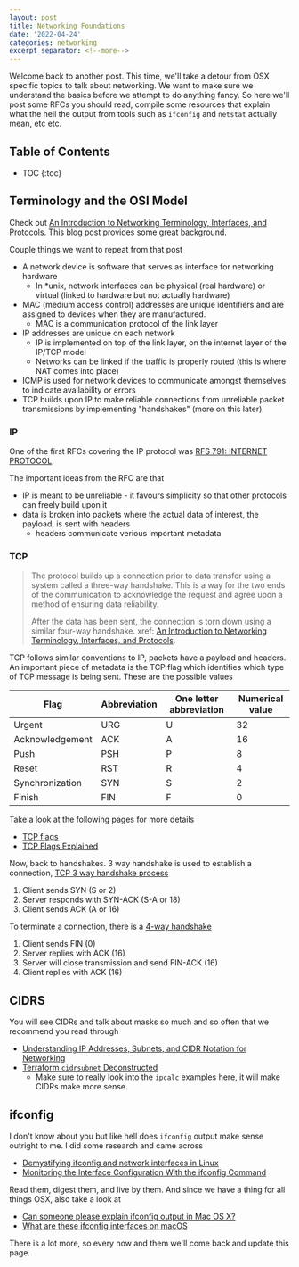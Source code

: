 ```yaml
---
layout: post
title: Networking Foundations
date: '2022-04-24'
categories: networking
excerpt_separator: <!--more-->
---
```


Welcome back to another post.
This time, we'll take a detour from OSX specific topics to talk about networking.
We want to make sure we understand the basics before we attempt to do anything fancy.
So here we'll post some RFCs you should read, compile some resources that explain what the hell the output from
tools such as `ifconfig` and `netstat` actually mean, etc etc.

<!--more-->


## Table of Contents
* TOC
{:toc}


## Terminology and the OSI Model

Check out
[An Introduction to Networking Terminology, Interfaces, and Protocols](https://www.digitalocean.com/community/tutorials/an-introduction-to-networking-terminology-interfaces-and-protocols).
This blog post provides some great background.

Couple things we want to repeat from that post
- A network device is software that serves as interface for networking hardware
  - In \*unix, network interfaces can be physical (real hardware) or virtual (linked to hardware but not actually hardware)
- MAC (medium access control) addresses are unique identifiers and are assigned to devices when they are manufactured.
  - MAC is a communication protocol of the link layer
- IP addresses are unique on each network
  - IP is implemented on top of the link layer, on the internet layer of the IP/TCP model
  - Networks can be linked if the traffic is properly routed (this is where NAT comes into place)
- ICMP is used for network devices to communicate amongst themselves to indicate availability or errors
- TCP builds upon IP to make reliable connections from unreliable packet transmissions by implementing "handshakes" (more on this later)

### IP

One of the first RFCs covering the IP protocol was
[RFS 791: INTERNET PROTOCOL](https://datatracker.ietf.org/doc/html/rfc791).

The important ideas from the RFC are that
- IP is meant to be unreliable - it favours simplicity so that other protocols can freely build upon it
- data is broken into packets where the actual data of interest, the payload, is sent with headers
  - headers communicate verious important metadata

### TCP

> The protocol builds up a connection prior to data transfer using a system called a three-way handshake.
> This is a way for the two ends of the communication to acknowledge the request and agree upon a method of ensuring data reliability.
>
> After the data has been sent, the connection is torn down using a similar four-way handshake.
xref:
[An Introduction to Networking Terminology, Interfaces, and Protocols](https://www.digitalocean.com/community/tutorials/an-introduction-to-networking-terminology-interfaces-and-protocols).

TCP follows similar conventions to IP, packets have a payload and headers.
An important piece of metadata is the TCP flag which identifies which type of TCP message is being sent.
These are the possible values

| Flag | Abbreviation | One letter abbreviation | Numerical value |
| ---- | ------------ | ----------------------- | --------------- |
| Urgent          | URG | U | 32 |
| Acknowledgement | ACK | A | 16 |
| Push            | PSH | P | 8  |
| Reset           | RST | R | 4  |
| Synchronization | SYN | S | 2  |
| Finish          | FIN | F | 0  |

Take a look at the following pages for more details
- [TCP flags](https://www.geeksforgeeks.org/tcp-flags/)
- [TCP Flags Explained](https://syedali.net/2014/12/29/tcp-flags-explained/)

Now, back to handshakes.
3 way handshake is used to establish a connection, [TCP 3 way handshake process](https://www.geeksforgeeks.org/tcp-3-way-handshake-process/)
1. Client sends SYN (S or 2)
2. Server responds with SYN-ACK (S-A or 18)
3. Client sends ACK (A or 16)

To terminate a connection, there is a [4-way handshake](https://wiki.wireshark.org/TCP-4-times-close.md)
1. Client sends FIN (0)
2. Server replies with ACK (16)
3. Server will close transmission and send FIN-ACK (16)
4. Client replies with ACK (16)


## CIDRS

You will see CIDRs and talk about masks so much and so often that we recommend you read through
- [Understanding IP Addresses, Subnets, and CIDR Notation for Networking](https://www.digitalocean.com/community/tutorials/understanding-ip-addresses-subnets-and-cidr-notation-for-networking)
- [Terraform `cidrsubnet` Deconstructed](http://blog.itsjustcode.net/blog/2017/11/18/terraform-cidrsubnet-deconstructed/)
  - Make sure to really look into the `ipcalc` examples here, it will make CIDRs make more sense.


## ifconfig

I don't know about you but like hell does `ifconfig` output make sense outright to me.
I did some research and came across
- [Demystifying ifconfig and network interfaces in Linux](https://codewithyury.com/demystifying-ifconfig-and-network-interfaces-in-linux/)
- [Monitoring the Interface Configuration With the ifconfig Command](https://docs.oracle.com/cd/E19253-01/816-4554/ipconfig-141/index.html)

Read them, digest them, and live by them.
And since we have a thing for all things OSX, also take a look at
- [Can someone please explain ifconfig output in Mac OS X?](https://superuser.com/questions/267660/can-someone-please-explain-ifconfig-output-in-mac-os-x/267669#267669)
- [What are these ifconfig interfaces on macOS](https://unix.stackexchange.com/questions/603506/what-are-these-ifconfig-interfaces-on-macos)

There is a lot more, so every now and them we'll come back and update this page.

